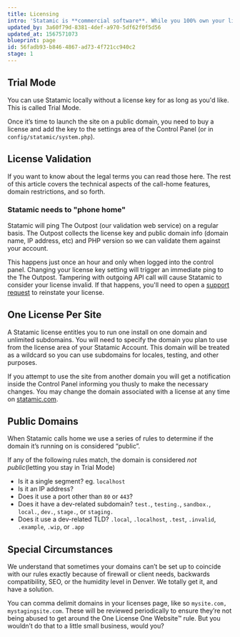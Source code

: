 ```yaml
---
title: Licensing
intro: 'Statamic is **commercial software**. While you 100% own your license and can run Statamic forever, there are a few important terms and rules to cover.'
updated_by: 3a60f79d-8381-4def-a970-5df62f0f5d56
updated_at: 1567571073
blueprint: page
id: 56fadb93-b846-4867-ad73-4f721cc940c2
stage: 1
---
```

## Trial Mode

You can use Statamic locally without a license key for as long as you'd like. This is called Trial Mode.

Once it’s time to launch the site on a public domain, you need to buy a license and add the key to the settings area of the Control Panel (or in `config/statamic/system.php`).

## License Validation

If you want to know about the legal terms you can read those here. The rest of this article covers the technical aspects of the call-home features, domain restrictions, and so forth.

### Statamic needs to "phone home"

Statamic will ping The Outpost (our validation web service) on a regular basis. The Outpost collects the license key and public domain info (domain name, IP address, etc) and PHP version so we can validate them against your account.

This happens just once an hour and only when logged into the control panel. Changing your license key setting will trigger an immediate ping to the The Outpost. Tampering with outgoing API call will cause Statamic to consider your license invalid. If that happens, you'll need to open a [support request][support] to reinstate your license.

## One License Per Site

A Statamic license entitles you to run one install on one domain and unlimited subdomains. You will need to specify the domain you plan to use from the license area of your Statamic Account. This domain will be treated as a wildcard so you can use subdomains for locales, testing, and other purposes.

If you attempt to use the site from another domain you will get a notification inside the Control Panel informing you thusly to make the necessary changes. You may change the domain associated with a license at any time on [statamic.com](https://statamic.com).

## Public Domains
When Statamic calls home we use a series of rules to determine if the domain it’s running on is considered “public”.

If any of the following rules match, the domain is considered _not public_(letting you stay in Trial Mode)

- Is it a single segment? eg. `localhost`
- Is it an IP address?
- Does it use a port other than `80` or `443`?
- Does it have a dev-related subdomain? `test.`, `testing.`, `sandbox.`,  `local.`, `dev.`, `stage.`, or `staging.`
- Does it use a dev-related TLD? `.local`, `.localhost`, `.test`, `.invalid`, `.example`, `.wip`, or `.app`

## Special Circumstances

We understand that sometimes your domains can’t be set up to coincide with our rules exactly because of firewall or client needs, backwards compatibility, SEO, or the humidity level in Denver. We totally get it, and have a solution.

You can comma delimit domains in your licenses page, like so  `mysite.com, mystagingsite.com`. These will be reviewed periodically to ensure they’re not being abused to get around the One License One Website™ rule. But you wouldn’t do that to a little small business, would you?

[support]: https://statamic.com/support
